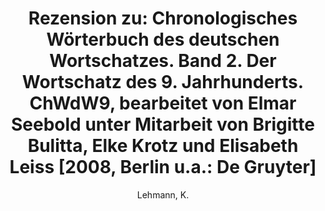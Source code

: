 ---
type : article
author : Lehmann, K.
title : "Rezension zu: Chronologisches Wörterbuch des deutschen Wortschatzes. Band 2. Der Wortschatz des 9. Jahrhunderts. ChWdW9, bearbeitet von Elmar Seebold unter Mitarbeit von Brigitte Bulitta, Elke Krotz und Elisabeth Leiss [2008, Berlin u.a.: De Gruyter]"
journal : Mittellateinisches Jahrbuch
volume : 47
number : 1
pages : 99-100
year : 2012-01-01
weblink : https://mjb.hiersemann.de/index.php/mjb/article/view/180
---